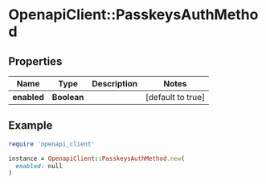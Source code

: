 # OpenapiClient::PasskeysAuthMethod

## Properties

| Name | Type | Description | Notes |
| ---- | ---- | ----------- | ----- |
| **enabled** | **Boolean** |  | [default to true] |

## Example

```ruby
require 'openapi_client'

instance = OpenapiClient::PasskeysAuthMethod.new(
  enabled: null
)
```

